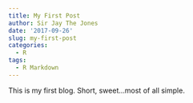 ```yaml
---
title: My First Post
author: Sir Jay The Jones
date: '2017-09-26'
slug: my-first-post
categories:
  - R
tags:
  - R Markdown
---
```



This is my first blog.  Short, sweet...most of all simple.